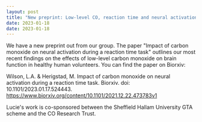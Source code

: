 ```yaml
---
layout: post
title: "New preprint: Low-level CO, reaction time and neural activation"
date: 2023-01-18
date: 2023-01-18
---
```

We have a new preprint out from our group. The paper "Impact of carbon monoxide on neural activation during a reaction time task" outlines our most recent findings on the effects of low-level carbon monoxide on brain function in healthy human volunteers. You can find the paper on Biorxiv:

Wilson, L.A. & Herigstad, M. Impact of carbon monoxide on neural activation during a reaction time task. Biorxiv. doi: 10.1101/2023.01.17.524443. [https://www.biorxiv.org/content/10.1101/2021.12.22.473783v1
](https://www.biorxiv.org/content/10.1101/2023.01.17.524443v1)

Lucie's work is co-sponsored between the Sheffield Hallam University GTA scheme and the CO Research Trust.
